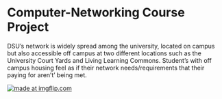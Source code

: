 # Computer-Networking Course Project

DSU’s network is widely spread among the university, located on campus but also accessible off campus at two different locations such as the University Court Yards and Living Learning Commons. Student’s with off campus housing feel as if their network needs/requirements that their paying for aren’t’ being met. 

<a href="https://imgflip.com/gif/3ckhry"><img src="https://i.imgflip.com/3ckhry.gif" title="made at imgflip.com"/></a>
